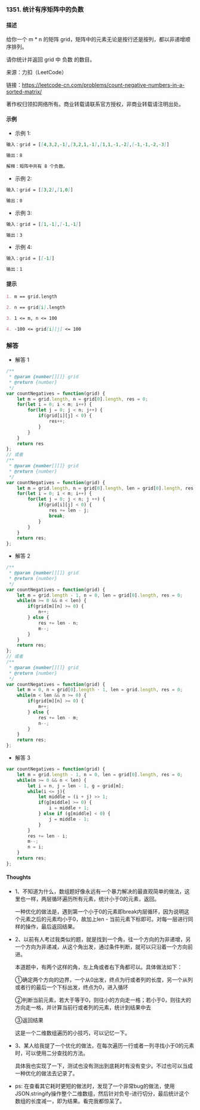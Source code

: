 ### 1351. 统计有序矩阵中的负数

#### 描述
给你一个 m * n 的矩阵 grid，矩阵中的元素无论是按行还是按列，都以非递增顺序排列。 

请你统计并返回 grid 中 负数 的数目。

来源：力扣（LeetCode）

链接：https://leetcode-cn.com/problems/count-negative-numbers-in-a-sorted-matrix/

著作权归领扣网络所有。商业转载请联系官方授权，非商业转载请注明出处。

#### 示例

+ 示例 1:
```md
输入：grid = [[4,3,2,-1],[3,2,1,-1],[1,1,-1,-2],[-1,-1,-2,-3]]

输出：8

解释：矩阵中共有 8 个负数。
```
+ 示例 2:
```md
输入：grid = [[3,2],[1,0]]

输出：0
```
+ 示例 3:
```md
输入：grid = [[1,-1],[-1,-1]]

输出：3
```
+ 示例 4:
```md
输入：grid = [[-1]]

输出：1
```

#### 提示
```md
1. m == grid.length

2. n == grid[i].length

3. 1 <= m, n <= 100

4. -100 <= grid[i][j] <= 100
```

### 解答

+ 解答 1
```js
/**
 * @param {number[][]} grid
 * @return {number}
 */
var countNegatives = function(grid) {
    let m = grid.length, n = grid[0].length, res = 0;
    for(let i = 0; i < m; i++) {
        for(let j = 0; j < n; j++) {
            if(grid[i][j] < 0) {
                res++;
            }
        }
    }
    return res
};
// 或者
/**
 * @param {number[][]} grid
 * @return {number}
 */
var countNegatives = function(grid) {
    let m = grid.length, n = grid[0].length, len = grid[0].length, res = 0;
    for(let i = 0; i < m; i++) {
        for(let j = 0; j < n; j ++) {
            if(grid[i][j] < 0) {
                res += len - j;
                break;
            }
        }
    }
    return res;
};
```

+ 解答 2
```js
/**
 * @param {number[][]} grid
 * @return {number}
 */
var countNegatives = function(grid) {
    let m = grid.length - 1, n = 0, len = grid[0].length, res = 0;
    while(m >= 0 && n < len) {
        if(grid[m][n] >= 0) {
            n++;
        } else {
            res += len - n;
            m--;
        }
    }
    return res;
};
// 或者
/**
 * @param {number[][]} grid
 * @return {number}
 */
var countNegatives = function(grid) {
    let m = 0, n = grid[0].length - 1, len = grid.length, res = 0;
    while(m < len && n >= 0) {
        if(grid[m][n] >= 0) {
            m++;
        } else {
            res += len - m;
            n--;
        }
    }
    return res;
};
```

+ 解答 3
```js
var countNegatives = function(grid) {
    let m = grid.length - 1, n = 0, len = grid[0].length, res = 0;
    while(m >= 0 && n < len) {
        let i = n, j = len - 1, g = grid[m];
        while(i <= j){
            let middle = (i + j) >> 1;
            if(g[middle] >= 0) {
                i = middle + 1;
            } else if (g[middle] < 0) {
                j = middle - 1;
            }
        }
        res += len - i;
        m--;
        n = i;
    }
    return res;
};
```

#### Thoughts

+ 1、不知道为什么，数组题好像永远有一个暴力解决的最直观简单的做法，这里也一样，两层循环遍历所有元素，统计小于0的元素，返回。

  一种优化的做法是，遇到第一个小于0的元素即break内层循环，因为说明这个元素之后的元素均小于0，故加上len - 当前元素下标即可。对每一层进行同样的操作，最后返回结果。

+ 2、以前有人考过我类似的题，就是找到一个角，往一个方向的为非递增，另一个方向为非递减，从这个角出发，通过条件判断，就可以只沿着一个方向前进。

  本道题中，有两个这样的角，左上角或者右下角都可以。具体做法如下：

  ①确定两个方向的边界，一个从0出发，终点为行或者列的长度，另一个从列或者行的最后一个下标出发，终点为0，进入循环

  ②判断当前元素，若大于等于0，则往小的方向走一格；若小于0，则往大的方向走一格，并计算当前行或者列的元素，统计到结果中去

  ③返回结果

  这是一个二维数组遍历的小技巧，可以记忆一下。

+ 3、某人给我提了一个优化的做法，在每次遍历一行或者一列寻找小于0的元素时，可以使用二分查找的方法。

  具体我也实现了一下，测试也没有测出到底耗时有没有变少。不过也可以当成一种优化的做法去记录了。

+ ps: 在查看其它耗时更短的做法时，发现了一个非常bug的做法，使用JSON.stringify操作整个二维数组，然后针对负号-进行切分，最后统计这个数组的长度减一，即为结果。看完我都惊呆了。